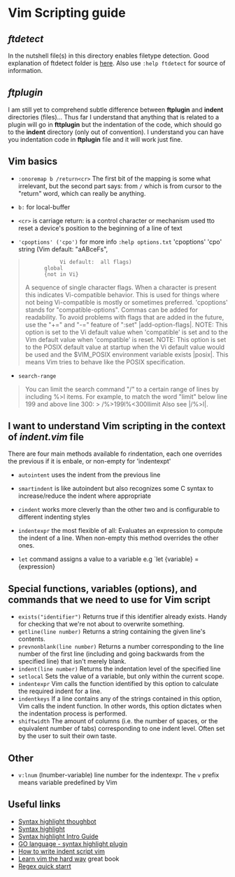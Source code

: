 # Vim Scripting guide

## _ftdetect_

In the nutshell file(s) in this directory enables filetype detection. Good explanation of ftdetect folder
is [here](https://robots.thoughtbot.com/writing-vim-syntax-plugins). Also use `:help ftdetect` for source
of information.

## _ftplugin_

I am still yet to comprehend subtle difference between **ftplugin** and **indent** directories (files)...
Thus far I understand that anything that is related to a plugin will go in **fttplugin** but the indentation
of the code, which should go to the **indent** directory (only out of convention). I understand you can
have you indentation code in **ftplugin** file and it will work just fine.

## Vim basics

- `:onoremap b /return<cr>` The first bit of the mapping is some what irrelevant, but the second part 
says: from `/` which is from cursor to the "return" word, which can really be anything.

- `b:` for local-buffer

- `<cr>` is carriage return: is a control character or mechanism used tto reset a device's position to the 
beginning of a line of text

- `'cpoptions' ('cpo')` for more info `:help options.txt`
 'cpoptions' 'cpo'	string	(Vim default: "aABceFs",
>				 Vi default:  all flags)
>			global
>			{not in Vi}
>	A sequence of single character flags.  When a character is present
>	this indicates Vi-compatible behavior.  This is used for things where
>	not being Vi-compatible is mostly or sometimes preferred.
>	'cpoptions' stands for "compatible-options".
>	Commas can be added for readability.
>	To avoid problems with flags that are added in the future, use the
>	"+=" and "-=" feature of ":set" |add-option-flags|.
>	NOTE: This option is set to the Vi default value when 'compatible' is
>	set and to the Vim default value when 'compatible' is reset.
>	NOTE: This option is set to the POSIX default value at startup when
>	the Vi default value would be used and the $VIM_POSIX environment
>	variable exists |posix|.  This means Vim tries to behave like the
>	POSIX specification.

- `search-range`
> You can limit the search command "/" to a certain range of lines by including
> \%>l items.  For example, to match the word "limit" below line 199 and above
> line 300: >
> 	/\%>199l\%<300llimit
> Also see |/\%>l|.

## I want to understand Vim scripting in the context of _indent.vim_ file 

There are four main methods available fo rindentation, each one overrides the previous if it is
enbale, or non-empty for 'indentexpt'

- `autointent` uses the indent from the previous line
- `smartindent` is like autoindent but also recognizes some C syntax to increase/reduce the indent
  where appropriate
- `cindent` works more cleverly than the other two and is configurable to different indenting styles
- `indentexpr` the most flexible of all: Evaluates an expression to compute the indent of a line.
  When non-empty this method overrides the other ones.

- `let` command assigns a value to a variable e.g `let {variable} = {expression}

## Special functions, variables (options), and commands that we need to use for Vim script

- `exists("identifier")` Returns true if this identifier already exists. Handy for checking that we're not
                         about to overwrite something.
- `getline(line number)` Returns a string containing the given line's contents.
- `prevnonblank(line number)` Returns a number corresponding to the line number of the first line
                             (including and going backwards from the specified line) that isn't merely blank.
- `indent(line number)` Returns the indentation level of the specified line
- `setlocal` Sets the value of a variable, but only within the current scope.
- `indentexpr` Vim calls the function identified by this option to calculate the required indent for a line. 
- `indentkeys` If a line contains any of the strings contained in this option, Vim calls the indent function.
               In other words, this option dictates when the indentation process is performed.
- `shiftwidth` The amount of columns (i.e. the number of spaces, or the equivalent number of tabs) corresponding
              to one indent level. Often set by the user to suit their own taste.

## Other

- `v:lnum` (lnumber-variable) line number for the indentexpr. The `v` prefix means variable
           predefined by Vim

## Useful links

- [Syntax highlight thoughbot](https://robots.thoughtbot.com/writing-vim-syntax-plugins)
- [Syntax highlight](http://usevim.com/2012/03/07/syntax-highlighting/)
- [Syntax highlight Intro Guide](http://vim.wikia.com/wiki/Creating_your_own_syntax_files)
- [GO language - syntax highlight plugin](https://github.com/fatih/vim-go)
- [How to write indent script vim](http://www.psy.swansea.ac.uk/staff/carter/Vim/vim_indent.htm)
- [Learn vim the hard way](http://learnvimscriptthehardway.stevelosh.com/chapters/43.html) great book
- [Regex quick starrt](http://www.rexegg.com/regex-quickstart.html)
